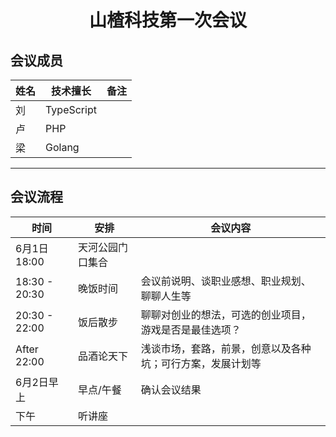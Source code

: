 # <Center>山楂科技第一次会议
## 会议成员
姓名 | 技术擅长 | 备注
-|-|-
刘 | TypeScript |
卢 | PHP |
梁 | Golang |
---
## 会议流程
时间 | 安排 | 会议内容
-|-|-
6月1日 18:00|天河公园门口集合|
18:30 - 20:30|晚饭时间|会议前说明、谈职业感想、职业规划、聊聊人生等
20:30 - 22:00|饭后散步|聊聊对创业的想法，可选的创业项目，游戏是否是最佳选项？
After 22:00|品酒论天下|浅谈市场，套路，前景，创意以及各种坑；可行方案，发展计划等
6月2日早上|早点/午餐|确认会议结果
下午 | 听讲座 | 
